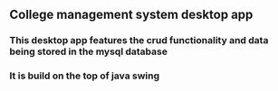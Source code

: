 ## College management system desktop app 
### This desktop app features the crud functionality and data being stored in the mysql database
### It is build on the top of java swing
